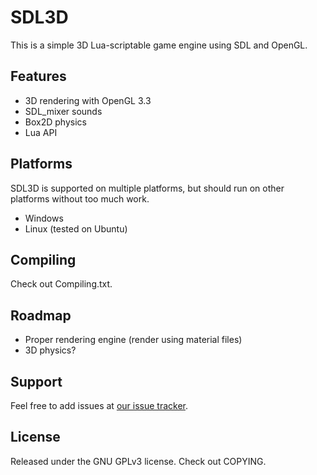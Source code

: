 SDL3D
========

This is a simple 3D Lua-scriptable game engine using SDL and OpenGL.

Features
--------

- 3D rendering with OpenGL 3.3
- SDL_mixer sounds
- Box2D physics
- Lua API

Platforms
--------
SDL3D is supported on multiple platforms, but should run on other platforms without too much work.

- Windows
- Linux (tested on Ubuntu)

Compiling
--------

Check out Compiling.txt.

Roadmap
--------

- Proper rendering engine (render using material files)
- 3D physics?

Support
--------

Feel free to add issues at [our issue tracker](https://github.com/fordcars/SDL3D/issues).

License
--------

Released under the GNU GPLv3 license. Check out COPYING.

